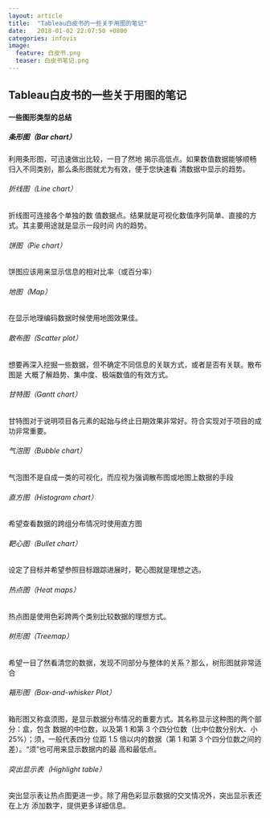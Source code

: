 ```yaml
---  
layout: article  
title:  "Tableau白皮书的一些关于用图的笔记"  
date:   2018-01-02 22:07:50 +0800  
categories: infovis
image:
  feature: 白皮书.png
  teaser: 白皮书笔记.png
---  
```

## Tableau白皮书的一些关于用图的笔记
#### 一些图形类型的总结
##### 条形图（Bar chart）
利用条形图，可迅速做出比较，一目了然地 揭示高低点。如果数值数据能够顺畅归入不同类别，那么条形图就尤为有效，便于您快速看 清数据中显示的趋势。

###### 折线图（Line chart）
折线图可连接各个单独的数 值数据点。结果就是可视化数值序列简单、直接的方式。其主要用途就是显示一段时间 内的趋势。

###### 饼图（Pie chart）
饼图应该用来显示信息的相对比率（或百分率）
###### 地图（Map）
在显示地理编码数据时候使用地图效果佳。

###### 散布图（Scatter plot）
想要再深入挖掘一些数据，但不确定不同信息的关联方式，或者是否有关联。散布图是 大概了解趋势、集中度、极端数值的有效方式。
###### 甘特图（Gantt chart）
甘特图对于说明项目各元素的起始与终止日期效果非常好。符合实现对于项目的成功非常重要。 
###### 气泡图（Bubble chart）
气泡图不是自成一类的可视化，而应视为强调散布图或地图上数据的手段
###### 直方图（Histogram chart）
希望查看数据的跨组分布情况时使用直方图
###### 靶心图（Bullet chart）
设定了目标并希望参照目标跟踪进展时，靶心图就是理想之选。
###### 热点图（Heat maps）
热点图是使用色彩跨两个类别比较数据的理想方式。
###### 树形图（Treemap）
 希望一目了然看清您的数据，发现不同部分与整体的关系？那么，树形图就非常适合
###### 箱形图（Box-and-whisker Plot）
箱形图又称盒须图，是显示数据分布情况的重要方式。其名称显示这种图的两个部分：盒，包含 数据的中位数，以及第 1 和第 3 个四分位数（比中位数分别大、小 25%）；须，一般代表四分 位距 1.5 倍以内的数据（第 1 和第 3 个四分位数之间的差）。“须”也可用来显示数据内的最 高和最低点。

###### 突出显示表（Highlight table）
突出显示表让热点图更进一步。除了用色彩显示数据的交叉情况外，突出显示表还在上方 添加数字，提供更多详细信息。
